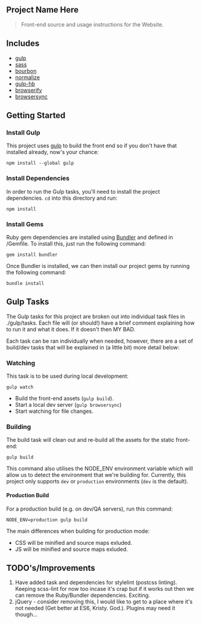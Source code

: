 ## Project Name Here

> Front-end source and usage instructions for the <project name here> Website.

## Includes
- [gulp](http://gulpjs.com/)
- [sass](http://sass-lang.com/)
- [bourbon](http://bourbon.io/)
- [normalize](https://github.com/necolas/normalize.css)
- [gulp-hb](https://github.com/shannonmoeller/gulp-hb)
- [browserify](http://browserify.org/)
- [browsersync](http://www.browsersync.io/)

## Getting Started

### Install Gulp

This project uses [gulp](http://gulpjs.com/) to build the front end so if you don't have that installed already, now's your chance:

`npm install --global gulp`

### Install Dependencies

In order to run the Gulp tasks, you'll need to install the project dependencies. `cd` into this directory and run:

`npm install`

### Install Gems

Ruby gem dependencies are installed using [Bundler](http://bundler.io/) and defined in /Gemfile. To install this, just run the following command:

`gem install bundler`

Once Bundler is installed, we can then install our project gems by running the following command:

`bundle install`

## Gulp Tasks

The Gulp tasks for this project are broken out into individual task files in ./gulp/tasks. Each file will (or should!) have a brief comment explaining how to run it and what it does. If it doesn't then MY BAD.

Each task can be ran individually when needed, however, there are a set of build/dev tasks that will be explained in (a little bit) more detail below:

### Watching

This task is to be used during local development:

`gulp watch`

- Build the front-end assets (`gulp build`).
- Start a local dev server (`gulp browsersync`)
- Start watching for file changes.

### Building

The build task will clean out and re-build all the assets for the static front-end:

`gulp build`

This command also utilises the NODE_ENV environment variable which will allow us to detect the environment that we're building for. Currently, this project only supports `dev` or `production` environments (`dev` is the default).

#### Production Build

For a production build (e.g. on dev/QA servers), run this command:

`NODE_ENV=production gulp build`

The main differences when building for production mode:

- CSS will be minified and source maps exluded.
- JS will be minified and source maps exluded.

## TODO's/Improvements
1. Have added task and dependencies for stylelint (postcss linting). Keeping scss-lint for now too incase it's crap but if it works out then we can remove the Ruby/Bundler dependencies. Exciting.
2. jQuery - consider removing this, I would like to get to a place where it's not needed (Get better at ES6, Kristy. God.). Plugins may need it though...